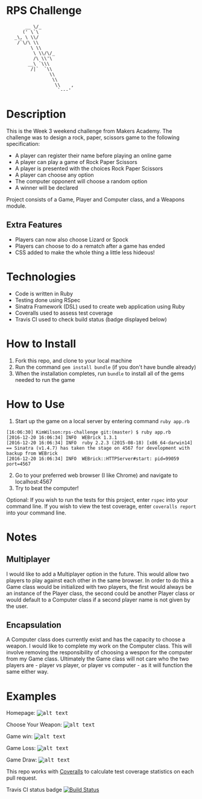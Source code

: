 # RPS Challenge
```
       __ \/_
      (' \`\
   _\, \ \\/ 
    /`\/\ \\
         \ \\    
          \ \\/\/_
          /\ \\'\
        __\ `\\\
         /|`  `\\
                \\
                 \\
                  \\    ,
                   `---'  
```

Description
===========
This is the Week 3 weekend challenge from Makers Academy. The challenge was to design a rock, paper, scissors game to the following specification:

* A player can register their name before playing an online game
* A player can play a game of Rock Paper Scissors
* A player is presented with the choices Rock Paper Scissors
* A player can choose any option
* The computer opponent will choose a random option
* A winner will be declared

Project consists of a Game, Player and Computer class, and a Weapons module.

Extra Features
--------------
* Players can now also choose Lizard or Spock
* Players can choose to do a rematch after a game has ended
* CSS added to make the whole thing a little less hideous!

Technologies
============
* Code is written in Ruby
* Testing done using RSpec
* Sinatra Framework (DSL) used to create web application using Ruby
* Coveralls used to assess test coverage
* Travis CI used to check build status (badge displayed below)

How to Install
==============
1. Fork this repo, and clone to your local machine
2. Run the command `gem install bundle` (if you don't have bundle already)
3. When the installation completes, run `bundle` to install all of the gems needed to run the game

How to Use
==========
1. Start up the game on a local server by entering command `ruby app.rb`
```
[16:06:30] KimWilson:rps-challenge git:(master) $ ruby app.rb
[2016-12-20 16:06:34] INFO  WEBrick 1.3.1
[2016-12-20 16:06:34] INFO  ruby 2.2.3 (2015-08-18) [x86_64-darwin14]
== Sinatra (v1.4.7) has taken the stage on 4567 for development with backup from WEBrick
[2016-12-20 16:06:34] INFO  WEBrick::HTTPServer#start: pid=99059 port=4567
```
2. Go to your preferred web browser (I like Chrome) and navigate to localhost:4567
3. Try to beat the computer!

Optional: If you wish to run the tests for this project, enter `rspec` into your command line. If you wish to view the test coverage, enter `coveralls report` into your command line.

Notes
=====
Multiplayer
-----------
I would like to add a Multiplayer option in the future. This would allow two players to play against each other in the same browser. In order to do this a Game class would be initialized with two players, the first would always be an instance of the Player class, the second could be another Player class or would default to a Computer class if a second player name is not given by the user.

Encapsulation
-------------
A Computer class does currently exist and has the capacity to choose a weapon. I would like to complete my work on the Computer class. This will involve removing the responsibility of choosing a wespon for the computer from my Game class. Ultimately the Game class will not care who the two players are - player vs player, or player vs computer - as it will function the same either way.

Examples
========
Homepage:
<kbd>![alt text](http://i.imgur.com/TRq6SDi.png)</kbd>

Choose Your Weapon:
<kbd>![alt text](http://i.imgur.com/zbWjoGP.png)</kbd>

Game win:
<kbd>![alt text](http://i.imgur.com/YdZjJ6q.png)</kbd>

Game Loss:
<kbd>![alt text](http://i.imgur.com/yG7Yyb7.png)</kbd>

Game Draw:
<kbd>![alt text](http://i.imgur.com/7LYgmKU.png)</kbd>

This repo works with [Coveralls](https://coveralls.io/) to calculate test coverage statistics on each pull request.

Travis CI status badge [![Build Status](https://travis-ci.org/kwilson541/rps-challenge.svg?branch=master)](https://travis-ci.org/kwilson541/rps-challenge)
